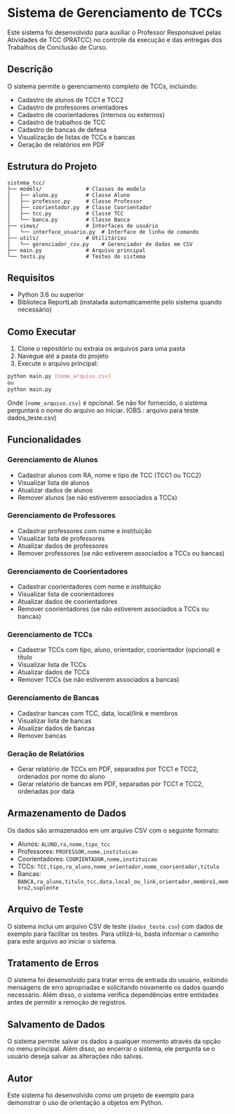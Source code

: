 # Sistema de Gerenciamento de TCCs

Este sistema foi desenvolvido para auxiliar o Professor Responsável pelas Atividades de TCC (PRATCC) no controle da execução e das entregas dos Trabalhos de Conclusão de Curso.

## Descrição

O sistema permite o gerenciamento completo de TCCs, incluindo:

- Cadastro de alunos de TCC1 e TCC2
- Cadastro de professores orientadores
- Cadastro de coorientadores (internos ou externos)
- Cadastro de trabalhos de TCC
- Cadastro de bancas de defesa
- Visualização de listas de TCCs e bancas
- Geração de relatórios em PDF

## Estrutura do Projeto

```
sistema_tcc/
├── models/              # Classes de modelo
│   ├── aluno.py         # Classe Aluno
│   ├── professor.py     # Classe Professor
│   ├── coorientador.py  # Classe Coorientador
│   ├── tcc.py           # Classe TCC
│   └── banca.py         # Classe Banca
├── views/               # Interfaces de usuário
│   └── interface_usuario.py  # Interface de linha de comando
├── utils/               # Utilitários
│   └── gerenciador_csv.py    # Gerenciador de dados em CSV
├── main.py              # Arquivo principal
└── tests.py             # Testes do sistema
```

## Requisitos

- Python 3.6 ou superior
- Biblioteca ReportLab (instalada automaticamente pelo sistema quando necessário)

## Como Executar

1. Clone o repositório ou extraia os arquivos para uma pasta
2. Navegue até a pasta do projeto
3. Execute o arquivo principal:

```bash
python main.py [nome_arquivo.csv]
ou
python main.py
```

Onde `[nome_arquivo.csv]` é opcional. Se não for fornecido, o sistema perguntará o nome do arquivo ao iniciar. (OBS.: arquivo para teste dados_teste.csv)

## Funcionalidades

### Gerenciamento de Alunos

- Cadastrar alunos com RA, nome e tipo de TCC (TCC1 ou TCC2)
- Visualizar lista de alunos
- Atualizar dados de alunos
- Remover alunos (se não estiverem associados a TCCs)

### Gerenciamento de Professores

- Cadastrar professores com nome e instituição
- Visualizar lista de professores
- Atualizar dados de professores
- Remover professores (se não estiverem associados a TCCs ou bancas)

### Gerenciamento de Coorientadores

- Cadastrar coorientadores com nome e instituição
- Visualizar lista de coorientadores
- Atualizar dados de coorientadores
- Remover coorientadores (se não estiverem associados a TCCs ou bancas)

### Gerenciamento de TCCs

- Cadastrar TCCs com tipo, aluno, orientador, coorientador (opcional) e título
- Visualizar lista de TCCs
- Atualizar dados de TCCs
- Remover TCCs (se não estiverem associados a bancas)

### Gerenciamento de Bancas

- Cadastrar bancas com TCC, data, local/link e membros
- Visualizar lista de bancas
- Atualizar dados de bancas
- Remover bancas

### Geração de Relatórios

- Gerar relatório de TCCs em PDF, separados por TCC1 e TCC2, ordenados por nome do aluno
- Gerar relatório de bancas em PDF, separadas por TCC1 e TCC2, ordenadas por data

## Armazenamento de Dados

Os dados são armazenados em um arquivo CSV com o seguinte formato:

- Alunos: `ALUNO,ra,nome,tipo_tcc`
- Professores: `PROFESSOR,nome,instituicao`
- Coorientadores: `COORIENTADOR,nome,instituicao`
- TCCs: `TCC,tipo,ra_aluno,nome_orientador,nome_coorientador,titulo`
- Bancas: `BANCA,ra_aluno,titulo_tcc,data,local_ou_link,orientador,membro1,membro2,suplente`

## Arquivo de Teste

O sistema inclui um arquivo CSV de teste (`dados_teste.csv`) com dados de exemplo para facilitar os testes. Para utilizá-lo, basta informar o caminho para este arquivo ao iniciar o sistema.

## Tratamento de Erros

O sistema foi desenvolvido para tratar erros de entrada do usuário, exibindo mensagens de erro apropriadas e solicitando novamente os dados quando necessário. Além disso, o sistema verifica dependências entre entidades antes de permitir a remoção de registros.

## Salvamento de Dados

O sistema permite salvar os dados a qualquer momento através da opção no menu principal. Além disso, ao encerrar o sistema, ele pergunta se o usuário deseja salvar as alterações não salvas.

## Autor

Este sistema foi desenvolvido como um projeto de exemplo para demonstrar o uso de orientação a objetos em Python.
